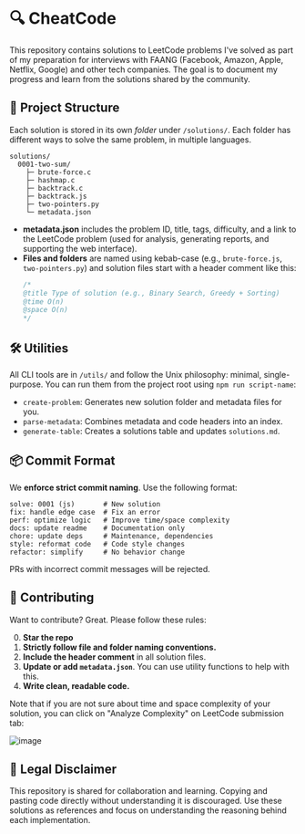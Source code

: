 # 🔍 CheatCode

This repository contains solutions to LeetCode problems I've solved as part of my preparation for interviews with FAANG (Facebook, Amazon, Apple, Netflix, Google) and other tech companies. The goal is to document my progress and learn from the solutions shared by the community.

## 📁 Project Structure

Each solution is stored in its own _folder_ under `/solutions/`. Each folder has different ways to solve the same problem, in multiple languages.

```
solutions/
  0001-two-sum/
    ├─ brute-force.c
    ├─ hashmap.c
    ├─ backtrack.c
    ├─ backtrack.js
    ├─ two-pointers.py
    └─ metadata.json
```

- **metadata.json** includes the problem ID, title, tags, difficulty, and a link to the LeetCode problem (used for analysis, generating reports, and supporting the web interface).
- **Files and folders** are named using kebab-case (e.g., `brute-force.js`, `two-pointers.py`) and solution files start with a header comment like this:
    ```js
    /* 
    @title Type of solution (e.g., Binary Search, Greedy + Sorting)
    @time O(n) 
    @space O(n) 
    */
    ```

## 🛠️ Utilities

All CLI tools are in `/utils/` and follow the Unix philosophy: minimal, single-purpose.
You can run them from the project root using `npm run script-name`:

- `create-problem`: Generates new solution folder and metadata files for you.
- `parse-metadata`: Combines metadata and code headers into an index.
- `generate-table`: Creates a solutions table and updates `solutions.md`.

## 📦 Commit Format

We **enforce strict commit naming**. Use the following format:

```
solve: 0001 (js)       # New solution
fix: handle edge case  # Fix an error
perf: optimize logic   # Improve time/space complexity
docs: update readme    # Documentation only
chore: update deps     # Maintenance, dependencies
style: reformat code   # Code style changes
refactor: simplify     # No behavior change
```

PRs with incorrect commit messages will be rejected.

## 🤝 Contributing

Want to contribute? Great. Please follow these rules:

0. **Star the repo**
1. **Strictly follow file and folder naming conventions.**
2. **Include the header comment** in all solution files.
3. **Update or add `metadata.json`**. You can use utility functions to help with this.
4. **Write clean, readable code.**

Note that if you are not sure about time and space complexity of your solution, you can click on "Analyze Complexity" on LeetCode submission tab:

![image](https://github.com/user-attachments/assets/095781f1-a260-4afd-aee2-36eb3134cbca)


## 📝 Legal Disclaimer

This repository is shared for collaboration and learning. Copying and pasting code directly without understanding it is discouraged. Use these solutions as references and focus on understanding the reasoning behind each implementation.
